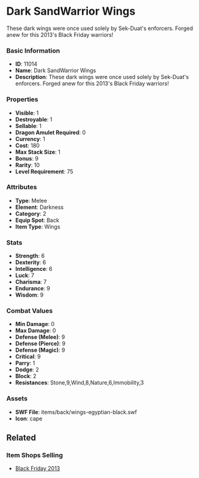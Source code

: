 # Dark SandWarrior Wings

These dark wings were once used solely by Sek-Duat's enforcers. Forged anew for this 2013's Black Friday warriors!

### Basic Information

- **ID**: 11014
- **Name**: Dark SandWarrior Wings
- **Description**: These dark wings were once used solely by Sek-Duat&#039;s enforcers. Forged anew for this 2013&#039;s Black Friday warriors!

### Properties

- **Visible**: 1
- **Destroyable**: 1
- **Sellable**: 1
- **Dragon Amulet Required**: 0
- **Currency**: 1
- **Cost**: 180
- **Max Stack Size**: 1
- **Bonus**: 9
- **Rarity**: 10
- **Level Requirement**: 75

### Attributes

- **Type**: Melee
- **Element**: Darkness
- **Category**: 2
- **Equip Spot**: Back
- **Item Type**: Wings

### Stats

- **Strength**: 6
- **Dexterity**: 6
- **Intelligence**: 6
- **Luck**: 7
- **Charisma**: 7
- **Endurance**: 9
- **Wisdom**: 9

### Combat Values

- **Min Damage**: 0
- **Max Damage**: 0
- **Defense (Melee)**: 9
- **Defense (Pierce)**: 9
- **Defense (Magic)**: 9
- **Critical**: 9
- **Parry**: 1
- **Dodge**: 2
- **Block**: 2
- **Resistances**: Stone,9,Wind,8,Nature,6,Immobility,3

### Assets

- **SWF File**: items/back/wings-egyptian-black.swf
- **Icon**: cape

## Related

### Item Shops Selling

- [Black Friday 2013](../item-shops/384-black-friday-2013.md)

